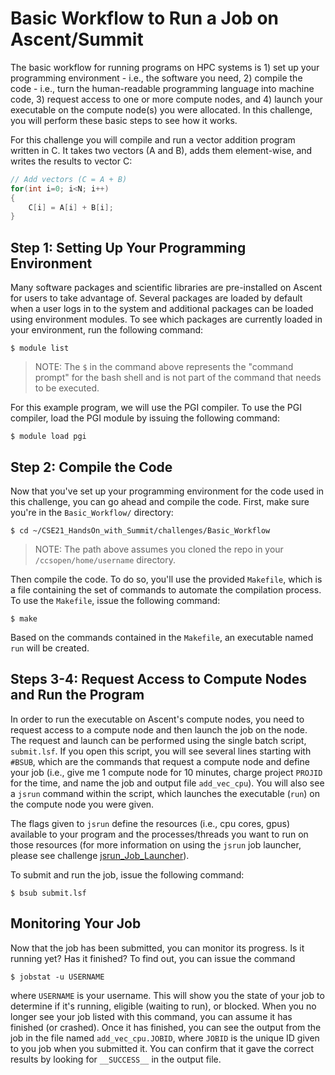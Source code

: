 # Basic Workflow to Run a Job on Ascent/Summit

The basic workflow for running programs on HPC systems is 1) set up your programming environment - i.e., the software you need, 2) compile the code - i.e., turn the human-readable programming language into machine code, 3) request access to one or more compute nodes, and 4) launch your executable on the compute node(s) you were allocated. In this challenge, you will perform these basic steps to see how it works.

For this challenge you will compile and run a vector addition program written in C. It takes two vectors (A and B), adds them element-wise, and writes the results to vector C:

```c
// Add vectors (C = A + B)
for(int i=0; i<N; i++)
{
    C[i] = A[i] + B[i];
}
```

## Step 1: Setting Up Your Programming Environment
Many software packages and scientific libraries are pre-installed on Ascent for users to take advantage of. Several packages are loaded by default when a user logs in to the system and additional packages can be loaded using environment modules. To see which packages are currently loaded in your environment, run the following command:

```
$ module list
``` 

> NOTE: The `$` in the command above represents the "command prompt" for the bash shell and is not part of the command that needs to be executed.

For this example program, we will use the PGI compiler. To use the PGI compiler, load the PGI module by issuing the following command:

```
$ module load pgi
```

## Step 2: Compile the Code

Now that you've set up your programming environment for the code used in this challenge, you can go ahead and compile the code. First, make sure you're in the `Basic_Workflow/` directory:

```
$ cd ~/CSE21_HandsOn_with_Summit/challenges/Basic_Workflow
```

> NOTE: The path above assumes you cloned the repo in your `/ccsopen/home/username` directory.

Then compile the code. To do so, you'll use the provided `Makefile`, which is a file containing the set of commands to automate the compilation process. To use the `Makefile`, issue the following command:

```
$ make
```

Based on the commands contained in the `Makefile`, an executable named `run` will be created.

## Steps 3-4: Request Access to Compute Nodes and Run the Program

In order to run the executable on Ascent's compute nodes, you need to request access to a compute node and then launch the job on the node. The request and launch can be performed using the single batch script, `submit.lsf`. If you open this script, you will see several lines starting with `#BSUB`, which are the commands that request a compute node and define your job (i.e., give me 1 compute node for 10 minutes, charge project `PROJID` for the time, and name the job and output file `add_vec_cpu`). You will also see a `jsrun` command within the script, which launches the executable (`run`) on the compute node you were given. 

The flags given to `jsrun` define the resources (i.e., cpu cores, gpus) available to your program and the processes/threads you want to run on those resources (for more information on using the `jsrun` job launcher, please see challenge [jsrun\_Job\_Launcher](../jsrun_Job_Launcher)).

To submit and run the job, issue the following command:

```
$ bsub submit.lsf
```

## Monitoring Your Job

Now that the job has been submitted, you can monitor its progress. Is it running yet? Has it finished? To find out, you can issue the command 

```
$ jobstat -u USERNAME
```

where `USERNAME` is your username. This will show you the state of your job to determine if it's running, eligible (waiting to run), or blocked. When you no longer see your job listed with this command, you can assume it has finished (or crashed). Once it has finished, you can see the output from the job in the file named `add_vec_cpu.JOBID`, where `JOBID` is the unique ID given to you job when you submitted it. You can confirm that it gave the correct results by looking for `__SUCCESS__` in the output file. 


